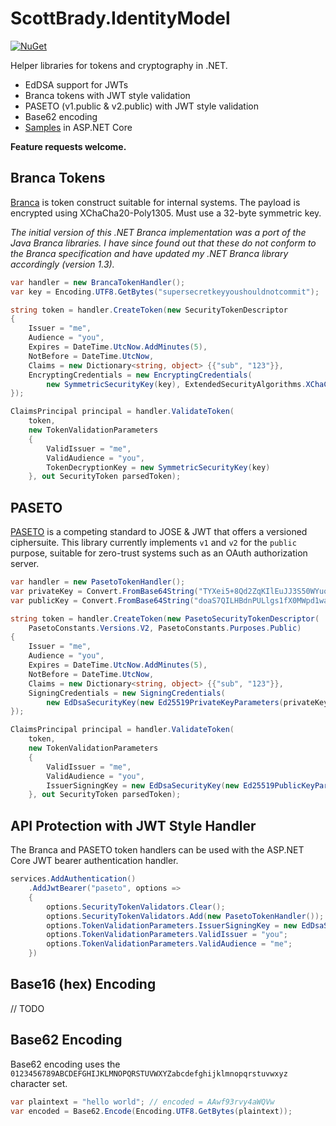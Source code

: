 # ScottBrady.IdentityModel

[![NuGet](https://img.shields.io/nuget/v/ScottBrady.IdentityModel.svg)](https://www.nuget.org/packages/ScottBrady.IdentityModel/)

Helper libraries for tokens and cryptography in .NET.

- EdDSA support for JWTs
- Branca tokens with JWT style validation
- PASETO (v1.public & v2.public) with JWT style validation
- Base62 encoding
- [Samples](https://github.com/scottbrady91/IdentityModel/tree/master/samples/ScottBrady.IdentityModel.Samples.AspNetCore) in ASP.NET Core

**Feature requests welcome.**

## Branca Tokens

[Branca](https://branca.io/) is token construct suitable for internal systems. The payload is encrypted using XChaCha20-Poly1305. Must use a 32-byte symmetric key.

*The initial version of this .NET Branca implementation was a port of the Java Branca libraries. I have since found out that these do not conform to the Branca specification and have updated my .NET Branca library accordingly (version 1.3).*

```csharp
var handler = new BrancaTokenHandler();
var key = Encoding.UTF8.GetBytes("supersecretkeyyoushouldnotcommit");

string token = handler.CreateToken(new SecurityTokenDescriptor
{
    Issuer = "me",
    Audience = "you",
    Expires = DateTime.UtcNow.AddMinutes(5),
    NotBefore = DateTime.UtcNow,
    Claims = new Dictionary<string, object> {{"sub", "123"}},
    EncryptingCredentials = new EncryptingCredentials(
        new SymmetricSecurityKey(key), ExtendedSecurityAlgorithms.XChaCha20Poly1305)
});

ClaimsPrincipal principal = handler.ValidateToken(
    token,
    new TokenValidationParameters
    {
        ValidIssuer = "me",
        ValidAudience = "you",
        TokenDecryptionKey = new SymmetricSecurityKey(key)
    }, out SecurityToken parsedToken);
```

## PASETO

[PASETO](https://paseto.io/) is a competing standard to JOSE & JWT that offers a versioned ciphersuite. This library currently implements `v1` and `v2` for the `public` purpose, suitable for zero-trust systems such as an OAuth authorization server.

```csharp
var handler = new PasetoTokenHandler();
var privateKey = Convert.FromBase64String("TYXei5+8Qd2ZqKIlEuJJ3S50WYuocFTrqK+3/gHVH9B2hpLtAgscF2c9QuWCzV9fQxal3XBqTXivXJPpp79vgw==");
var publicKey = Convert.FromBase64String("doaS7QILHBdnPULlgs1fX0MWpd1wak14r1yT6ae/b4M=");

string token = handler.CreateToken(new PasetoSecurityTokenDescriptor(
    PasetoConstants.Versions.V2, PasetoConstants.Purposes.Public)
{
    Issuer = "me",
    Audience = "you",
    Expires = DateTime.UtcNow.AddMinutes(5),
    NotBefore = DateTime.UtcNow,
    Claims = new Dictionary<string, object> {{"sub", "123"}},
    SigningCredentials = new SigningCredentials(
        new EdDsaSecurityKey(new Ed25519PrivateKeyParameters(privateKey, 0)), ExtendedSecurityAlgorithms.EdDsa)
});

ClaimsPrincipal principal = handler.ValidateToken(
    token,
    new TokenValidationParameters
    {
        ValidIssuer = "me",
        ValidAudience = "you",
        IssuerSigningKey = new EdDsaSecurityKey(new Ed25519PublicKeyParameters(publicKey, 0))
    }, out SecurityToken parsedToken);
```

## API Protection with JWT Style Handler

The Branca and PASETO token handlers can be used with the ASP.NET Core JWT bearer authentication handler.

```csharp
services.AddAuthentication()
    .AddJwtBearer("paseto", options =>
    {
        options.SecurityTokenValidators.Clear();
        options.SecurityTokenValidators.Add(new PasetoTokenHandler());
        options.TokenValidationParameters.IssuerSigningKey = new EdDsaSecurityKey(new Ed25519PublicKeyParameters(<your_public_key>, 0));
        options.TokenValidationParameters.ValidIssuer = "you";
        options.TokenValidationParameters.ValidAudience = "me";
    })
```

## Base16 (hex) Encoding

// TODO

## Base62 Encoding

Base62 encoding uses the `0123456789ABCDEFGHIJKLMNOPQRSTUVWXYZabcdefghijklmnopqrstuvwxyz` character set.

```csharp
var plaintext = "hello world"; // encoded = AAwf93rvy4aWQVw
var encoded = Base62.Encode(Encoding.UTF8.GetBytes(plaintext));
```
